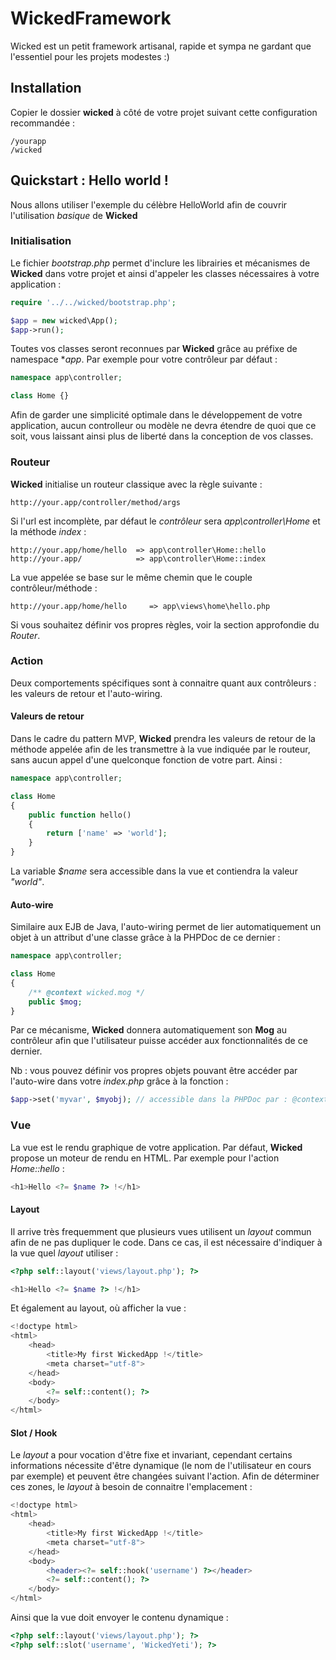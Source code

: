 # WickedFramework

Wicked est un petit framework artisanal, rapide et sympa ne gardant que l'essentiel pour les projets modestes :)


## Installation

Copier le dossier **wicked** à côté de votre projet suivant cette configuration recommandée :

```
/yourapp
/wicked
```


## Quickstart : Hello world !

Nous allons utiliser l'exemple du célèbre HelloWorld afin de couvrir l'utilisation *basique* de **Wicked**

### Initialisation

Le fichier *bootstrap.php* permet d'inclure les librairies et mécanismes de **Wicked** dans votre projet et ainsi d'appeler les classes nécessaires à votre application :

```php
require '../../wicked/bootstrap.php';

$app = new wicked\App();
$app->run();
```

Toutes vos classes seront reconnues par **Wicked** grâce au préfixe de namespace **app*. Par exemple pour votre contrôleur par défaut :

```php
namespace app\controller;

class Home {}
```

Afin de garder une simplicité optimale dans le développement de votre application, aucun controlleur ou modèle ne devra étendre de quoi que ce soit,
vous laissant ainsi plus de liberté dans la conception de vos classes.

### Routeur

**Wicked** initialise un routeur classique avec la règle suivante :

```
http://your.app/controller/method/args
```

Si l'url est incomplète, par défaut le *contrôleur* sera *app\controller\Home* et la méthode *index* :

```
http://your.app/home/hello  => app\controller\Home::hello
http://your.app/            => app\controller\Home::index
```

La vue appelée se base sur le même chemin que le couple contrôleur/méthode :

```
http://your.app/home/hello     => app\views\home\hello.php
```

Si vous souhaitez définir vos propres règles, voir la section approfondie du *Router*.


### Action

Deux comportements spécifiques sont à connaitre quant aux contrôleurs : les valeurs de retour et l'auto-wiring.


#### Valeurs de retour

Dans le cadre du pattern MVP, **Wicked** prendra les valeurs de retour de la méthode appelée afin de les transmettre à la vue indiquée par le routeur,
sans aucun appel d'une quelconque fonction de votre part. Ainsi :

```php
namespace app\controller;

class Home
{
    public function hello()
    {
        return ['name' => 'world'];
    }
}
```

La variable *$name* sera accessible dans la vue et contiendra la valeur *"world"*.


#### Auto-wire

Similaire aux EJB de Java, l'auto-wiring permet de lier automatiquement un objet à un attribut d'une classe grâce à la PHPDoc de ce dernier :

```php
namespace app\controller;

class Home
{
    /** @context wicked.mog */
    public $mog;
}
```

Par ce mécanisme, **Wicked** donnera automatiquement son **Mog** au contrôleur afin que l'utilisateur puisse accéder aux fonctionnalités de ce dernier.

Nb : vous pouvez définir vos propres objets pouvant être accéder par l'auto-wire dans votre *index.php* grâce à la fonction :

```php
$app->set('myvar', $myobj); // accessible dans la PHPDoc par : @context wicked.myvar
```


### Vue

La vue est le rendu graphique de votre application. Par défaut, **Wicked** propose un moteur de rendu en HTML.
Par exemple pour l'action *Home::hello* :

```php
<h1>Hello <?= $name ?> !</h1>
```


#### Layout

Il arrive très frequemment que plusieurs vues utilisent un *layout* commun afin de ne pas dupliquer le code.
Dans ce cas, il est nécessaire d'indiquer à la vue quel *layout* utiliser :

```php
<?php self::layout('views/layout.php'); ?>

<h1>Hello <?= $name ?> !</h1>
```

Et également au layout, où afficher la vue :

```php
<!doctype html>
<html>
    <head>
        <title>My first WickedApp !</title>
        <meta charset="utf-8">
    </head>
    <body>
        <?= self::content(); ?>
    </body>
</html>
```


#### Slot / Hook

Le *layout* a pour vocation d'être fixe et invariant, cependant certains informations nécessite d'être dynamique (le nom de l'utilisateur en cours par exemple)
et peuvent être changées suivant l'action. Afin de déterminer ces zones, le *layout* à besoin de connaitre l'emplacement :

```php
<!doctype html>
<html>
    <head>
        <title>My first WickedApp !</title>
        <meta charset="utf-8">
    </head>
    <body>
        <header><?= self::hook('username') ?></header>
        <?= self::content(); ?>
    </body>
</html>
```

Ainsi que la vue doit envoyer le contenu dynamique :

```php
<?php self::layout('views/layout.php'); ?>
<?php self::slot('username', 'WickedYeti'); ?>
```